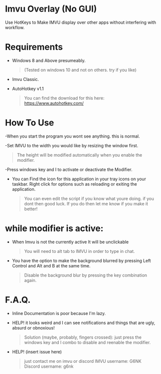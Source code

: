 # Imvu Overlay (No GUI)
Use HotKeys to Make IMVU display over other apps without interfering with workflow.

# Requirements

- Windows 8 and Above presumeably.
  >(Tested on windows 10 and not on others. try if you like)

- Imvu Classic.

- AutoHotkey v1.1
  > You can find the download for this here: 
     > https://www.autohotkey.com/
      
# How To Use

-When you start the program you wont see anything. this is normal.

-Set IMVU to the width you would like by resizing the window first.
  >The height will be modified automatically when you enable the modifier.

-Press windows key and I to activate or deactivate the Modifier.

- You can Find the icon for this application in your tray icons on your taskbar. Right click for options such as reloading or exiting the application. 
  > You can even edit the script if you know what youre doing. if you dont then good luck. If you do then let me know if you make it better!

# while modifier is active:

- When Imvu is not the currently active It will be unclickable
  > You will need to alt tab to IMVU in order to type in chat.

- You have the option to make the background blurred by pressing Left Control and Alt and B at the same time.
  >  Disable the background blur by pressing the key combination again.

# F.A.Q.

- Inline Documentation is poor because I'm lazy.

- HELP! it looks weird and I can see notifications and things that are ugly, absurd or obnoxious!
  > Solution (maybe, probably, fingers crossed):
    >just press the windows key and I combo to disable and reenable the modifier.

- HELP! (insert issue here)
  > just contact me on imvu or discord 
    > IMVU username: G6NK
    > Discord username: g6nk
